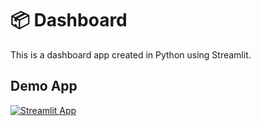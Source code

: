 # 📦 Dashboard

This is a dashboard app created in Python using Streamlit.

## Demo App

[![Streamlit App](https://static.streamlit.io/badges/streamlit_badge_black_white.svg)](https://saispr-streamlit-dashboard-streamlit-app-xymzzq.streamlit.app/)
